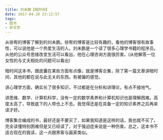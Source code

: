 ```yaml
---
title: 刘未鹏【暗时间】
date: 2017-04-28 23:12:57
tags:
- 图书
- 非文学
---
```


从徐宥的博客了解到的刘未鹏。徐宥的博客是比较有趣的，看他的博客很有故事性，可以说他是一个热爱生活的人。刘未鹏是一个读了很多心理学书籍的程序员。从他的公众号思维改变生活可以看出，他在心理咨询方面很厉害。(从他解答一位女性的与丈夫相处的问题可以看出)

暗时间这本书，跟皮囊在某些方面有点像，就是博客合集，除了第一篇文章讲暗时间，其他的都在说与此无关的东西。有被骗的感觉。

讲心理学方面，确实长了很多知识，不过都是在分析和讲理论，有点不接地气。

讲思维、数学、计算机科学，没有一定的数学素养和计算机知识也是理解困难。高度太高了，导致底下的人带也上不去。我觉得还是在具备一定的知识素养之后再来读才好。

博客集合编成的书，最好还是不要买了，如果我知道是这样的话，我也就不买了。完全读懂特别困难但是又已经读了，对于强迫症来说是一种伤害。总之，这本书不适合现在的我读，这一点跟黑客与画家类似。
